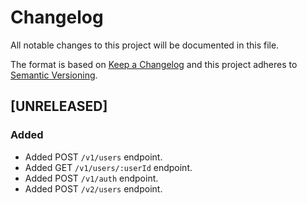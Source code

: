 # Changelog
All notable changes to this project will be documented in this file.

The format is based on [Keep a Changelog](http://keepachangelog.com/en/1.0.0/)
and this project adheres to [Semantic Versioning](http://semver.org/spec/v2.0.0.html).

<!--
## [UNRELEASED]

### Added
### Changed
### Deprecated
### Removed
### Fixed
### Security
### Docs
-->




## [UNRELEASED]

### Added

- Added POST `/v1/users` endpoint.
- Added GET `/v1/users/:userId` endpoint.
- Added POST `/v1/auth` endpoint.
- Added POST `/v2/users` endpoint.



